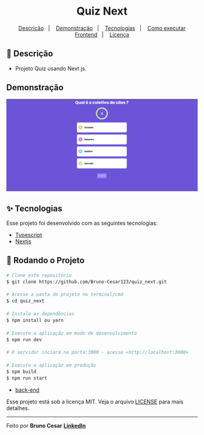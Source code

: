<h1 align="center">Quiz Next</h1>

<p align="center">
  <a href="#-descricao">Descrição</a>&nbsp;&nbsp;&nbsp;|&nbsp;&nbsp;&nbsp;
  <a href="#-demonstração">Demonstração</a>&nbsp;&nbsp;&nbsp;|&nbsp;&nbsp;&nbsp;
  <a href="#-tecnologias">Tecnologias</a>&nbsp;&nbsp;&nbsp;|&nbsp;&nbsp;&nbsp;
  <a href="#-como-executar-backend">Como executar Frontend</a>&nbsp;&nbsp;&nbsp;|&nbsp;&nbsp;&nbsp;
  <a href="#-licença">Licença</a>
</p>

## 📜 Descrição

- Projeto Quiz usando Next js.

## Demonstração

<img width="800px" alt="home" src="./.github/home.png">

## ✨ Tecnologias

Esse projeto foi desenvolvido com as seguintes tecnologias:

- [Typescript](https://www.typescriptlang.org/)
- [Nextjs](https://nextjs.org/)

## 🎲 Rodando o Projeto

```bash
# Clone este repositório
$ git clone https://github.com/Bruno-Cesar123/quiz_next.git

# Acesse a pasta do projeto no terminal/cmd
$ cd quiz_next

# Instale as dependências
$ npm install ou yarn

# Execute a aplicação em modo de desenvolvimento
$ npm run dev

# O servidor inciará na porta:3000 - acesse <http://localhost:3000>

# Execute a aplicação em produção
$ npm build
$ npm run start

```
- [back-end](https://github.com/Bruno-Cesar123/quiz_next)

Esse projeto está sob a licença MIT. Veja o arquivo [LICENSE](license) para mais detalhes.

---

Feito por **Bruno Cesar** [**LinkedIn**](https://www.linkedin.com/in/bruno-cesar-b0039715a/)